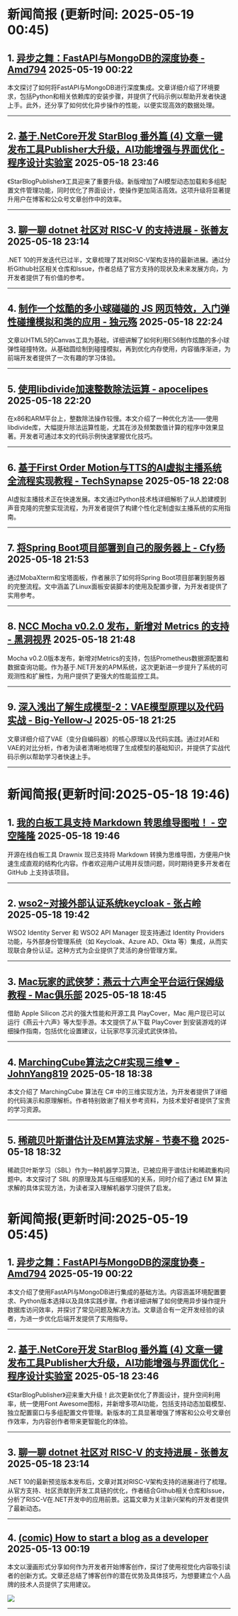 # 新闻简报 (更新时间: 2025-05-19 00:45)

## 1. [异步之舞：FastAPI与MongoDB的深度协奏 - Amd794](https://www.cnblogs.com/Amd794/p/18882985)   2025-05-19 00:22

本文探讨了如何将FastAPI与MongoDB进行深度集成。文章详细介绍了环境要求，包括Python和相关依赖库的安装步骤，并提供了代码示例以帮助开发者快速上手。此外，还分享了如何优化异步操作的性能，以便实现高效的数据处理。

---

## 2. [基于.NetCore开发 StarBlog 番外篇 (4) 文章一键发布工具Publisher大升级，AI功能增强与界面优化 - 程序设计实验室](https://www.cnblogs.com/deali/p/-/starblog-extrapolation-4-publisher-major-upgrade)   2025-05-18 23:46

《StarBlogPublisher》工具迎来了重要升级。新版增加了AI模型动态加载和多组配置文件管理功能，同时优化了界面设计，使操作更加简洁高效。这项升级将显著提升用户在博客和公众号文章创作中的效率。

---

## 3. [聊一聊 dotnet 社区对 RISC-V 的支持进展 - 张善友](https://www.cnblogs.com/shanyou/p/18882866)   2025-05-18 23:14

.NET 10的开发迭代已过半，文章梳理了其对RISC-V架构支持的最新进展。通过分析Github社区相关仓库和Issue，作者总结了官方支持的现状及未来发展方向，为开发者提供了有价值的参考。

---

## 4. [制作一个炫酷的多小球碰碰的 JS 网页特效，入门弹性碰撞模拟和类的应用 - 独元殇](https://www.cnblogs.com/duyuanshang/p/18882326)   2025-05-18 22:24

文章以HTML5的Canvas工具为基础，详细讲解了如何利用ES6制作炫酷的多小球弹性碰撞特效。从基础圆绘制到碰撞模拟，再到优化内存使用，内容循序渐进，为前端开发者提供了一次有趣的学习体验。

---

## 5. [使用libdivide加速整数除法运算 - apocelipes](https://www.cnblogs.com/apocelipes/p/18882732)   2025-05-18 22:20

在x86和ARM平台上，整数除法操作较慢。本文介绍了一种优化方法——使用libdivide库，大幅提升除法运算性能，尤其在涉及频繁数值计算的程序中效果显著。开发者可通过本文的代码示例快速掌握优化技巧。

---

## 6. [基于First Order Motion与TTS的AI虚拟主播系统全流程实现教程 - TechSynapse](https://www.cnblogs.com/TS86/p/18882717)   2025-05-18 22:08

AI虚拟主播技术正在快速发展。本文通过Python技术栈详细解析了从人脸建模到声音克隆的完整实现流程，为开发者提供了构建个性化定制虚拟主播系统的实用指南。

---

## 7. [将Spring Boot项目部署到自己的服务器上 - Cfy杨](https://www.cnblogs.com/Cfy06/p/18882676)   2025-05-18 21:53

通过MobaXterm和宝塔面板，作者展示了如何将Spring Boot项目部署到服务器的完整流程。文中涵盖了Linux面板安装脚本的使用及配置步骤，为开发者提供了实用参考。

---

## 8. [NCC Mocha v0.2.0 发布，新增对 Metrics 的支持 - 黑洞视界](https://www.cnblogs.com/eventhorizon/p/18882691)   2025-05-18 21:48

Mocha v0.2.0版本发布，新增对Metrics的支持，包括Prometheus数据源配置和数据查询功能。作为基于.NET开发的APM系统，这次更新进一步提升了系统的可观测性和扩展性，为用户提供了更强大的性能监控工具。

---

## 9. [深入浅出了解生成模型-2：VAE模型原理以及代码实战 - Big-Yellow-J](https://www.cnblogs.com/Big-Yellow/p/18882659)   2025-05-18 21:25

文章详细介绍了VAE（变分自编码器）的核心原理以及代码实践。通过对AE和VAE的对比分析，作者为读者清晰地梳理了生成模型的基础知识，并提供了实战代码示例以帮助学习者快速上手。

---
# 新闻简报(更新时间:2025-05-18 19:46)

## 1. [我的白板工具支持 Markdown 转思维导图啦！ - 空空隆隆](https://www.cnblogs.com/kongkonglonglong/p/18882534)   2025-05-18 19:46

开源在线白板工具 Drawnix 现已支持将 Markdown 转换为思维导图，方便用户快速生成直观的结构化内容。作者欢迎用户试用并反馈问题，同时期待更多开发者在 GitHub 上支持该项目。

---

## 2. [wso2~对接外部认证系统keycloak - 张占岭](https://www.cnblogs.com/lori/p/18882531)   2025-05-18 19:42

WSO2 Identity Server 和 WSO2 API Manager 现支持通过 Identity Providers 功能，与外部身份管理系统（如 Keycloak、Azure AD、Okta 等）集成，从而实现联合身份认证。这种方式为企业提供了灵活的身份管理方案。

---

## 3. [Mac玩家的武侠梦：燕云十六声全平台运行保姆级教程 - Mac俱乐部](https://www.cnblogs.com/maclub/p/18882482/mac-wuxia-dream-yanyun-shiliu-sheng-cross-platform-guide)   2025-05-18 18:45

借助 Apple Silicon 芯片的强大性能和开源工具 PlayCover，Mac 用户现已可以运行《燕云十六声》等大型手游。本文提供了从下载 PlayCover 到安装游戏的详细操作指南，包括优化设置建议，让玩家尽享沉浸式武侠体验。

---

## 4. [MarchingCube算法之C#实现三维❤ - JohnYang819](https://www.cnblogs.com/johnyang/p/18882479)   2025-05-18 18:38

本文介绍了 MarchingCube 算法在 C# 中的三维实现方法，为开发者提供了详细的代码演示和原理解析。作者特别致谢了相关参考资料，为技术爱好者提供了宝贵的学习资源。

---

## 5. [稀疏贝叶斯谱估计及EM算法求解 - 节奏不稳](https://www.cnblogs.com/IrregularRhythm/p/18882385)   2025-05-18 18:32

稀疏贝叶斯学习（SBL）作为一种机器学习算法，已被应用于谱估计和稀疏重构问题中。本文探讨了 SBL 的原理及其与压缩感知的关系，同时介绍了通过 EM 算法求解的具体实现方法，为读者深入理解机器学习提供了启发。
# 新闻简报(更新时间:2025-05-19 05:45)

## 1. [异步之舞：FastAPI与MongoDB的深度协奏 - Amd794](https://www.cnblogs.com/Amd794/p/18882985)   2025-05-19 00:22

本文介绍了使用FastAPI与MongoDB进行集成的基础方法。内容涵盖环境配置要求、Python版本选择以及具体实践步骤。作者详细讲解了如何使用异步操作提升数据库访问效率，并探讨了常见问题及解决方法。文章适合有一定开发经验的读者，为进一步优化后端开发提供了实用指导。

---

## 2. [基于.NetCore开发 StarBlog 番外篇 (4) 文章一键发布工具Publisher大升级，AI功能增强与界面优化 - 程序设计实验室](https://www.cnblogs.com/deali/p/-/starblog-extrapolation-4-publisher-major-upgrade)   2025-05-18 23:46

《StarBlogPublisher》迎来重大升级！此次更新优化了界面设计，提升空间利用率，统一使用Font Awesome图标，并新增多项AI功能，包括支持动态加载模型、独立配置窗口与多组配置文件管理。新版本的工具显著增强了博客和公众号文章创作效率，为内容创作者带来更智能化的体验。

---

## 3. [聊一聊 dotnet 社区对 RISC-V 的支持进展 - 张善友](https://www.cnblogs.com/shanyou/p/18882866)   2025-05-18 23:14

.NET 10的最新预览版本发布后，文章对其对RISC-V架构支持的进展进行了梳理。从官方支持、社区贡献到开发工具链的优化，作者结合Github相关仓库和Issue，分析了RISC-V在.NET开发中的应用前景。这篇文章为关注新兴架构的开发者提供了最新动态。

---

## 4. [(comic) How to start a blog as a developer](https://app.daily.dev/posts/comic-how-to-start-a-blog-as-a-developer-aiahyqoef)   2025-05-13 00:19

本文以漫画形式分享如何作为开发者开始博客创作，探讨了使用视觉化内容吸引读者的创新方式。文章还总结了博客创作的潜在优势及具体技巧，为想要建立个人品牌的技术人员提供了实用建议。

![](https://media.daily.dev/image/upload/f_auto,q_auto/v1/posts/a294027ae1939df76a5efbeff255330c?_a=AQAEuj9)

---